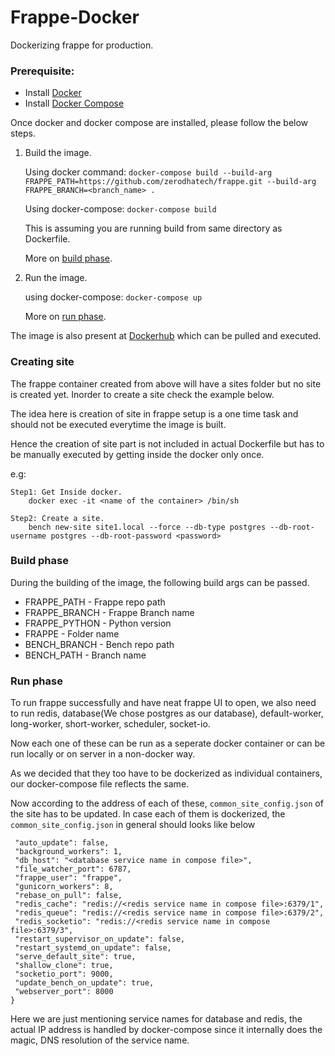 # Frappe-Docker

Dockerizing frappe for production.

### Prerequisite:

- Install [Docker](https://docs.docker.com/install/)
- Install [Docker Compose](https://docs.docker.com/compose/install/)

Once docker and docker compose are installed, please follow the below steps.

1. Build the image.

   Using docker command: `docker-compose build --build-arg FRAPPE_PATH=https://github.com/zerodhatech/frappe.git --build-arg FRAPPE_BRANCH=<branch_name> .`

   Using docker-compose: `docker-compose build`

   This is assuming you are running build from same directory as Dockerfile.

   More on [build phase](#build-phase).

2. Run the image.

   using docker-compose: `docker-compose up`

   More on [run phase](#run-phase).

The image is also present at [Dockerhub](https://hub.docker.com/r/shridh0r/python-ubuntu) which can be pulled and executed.

### Creating site

The frappe container created from above will have a sites folder but no site is created yet. Inorder to create a site check the example below.

The idea here is creation of site in frappe setup is a one time task and should not be executed everytime the image is built.

Hence the creation of site part is not included in actual Dockerfile but has to be manually executed by getting inside the docker only once.

e.g:

    Step1: Get Inside docker.
        docker exec -it <name of the container> /bin/sh

    Step2: Create a site.
        bench new-site site1.local --force --db-type postgres --db-root-username postgres --db-root-password <password>

### Build phase

During the building of the image, the following build args can be passed.

- FRAPPE_PATH - Frappe repo path
- FRAPPE_BRANCH - Frappe Branch name
- FRAPPE_PYTHON - Python version
- FRAPPE - Folder name
- BENCH_BRANCH - Bench repo path
- BENCH_PATH - Branch name

### Run phase

To run frappe successfully and have neat frappe UI to open, we also need to run redis, database(We chose postgres as our database), default-worker, long-worker, short-worker, scheduler, socket-io.

Now each one of these can be run as a seperate docker container or can be run locally or on server in a non-docker way.

As we decided that they too have to be dockerized as individual containers, our docker-compose file reflects the same.

Now according to the address of each of these, `common_site_config.json` of the site has to be updated. In case each of them is dockerized, the `common_site_config.json` in general should looks like below

```{
 "auto_update": false,
 "background_workers": 1,
 "db_host": "<database service name in compose file>",
 "file_watcher_port": 6787,
 "frappe_user": "frappe",
 "gunicorn_workers": 8,
 "rebase_on_pull": false,
 "redis_cache": "redis://<redis service name in compose file>:6379/1",
 "redis_queue": "redis://<redis service name in compose file>:6379/2",
 "redis_socketio": "redis://<redis service name in compose file>:6379/3",
 "restart_supervisor_on_update": false,
 "restart_systemd_on_update": false,
 "serve_default_site": true,
 "shallow_clone": true,
 "socketio_port": 9000,
 "update_bench_on_update": true,
 "webserver_port": 8000
}
```

Here we are just mentioning service names for database and redis, the actual IP address is handled by docker-compose since it internally does the magic, DNS resolution of the service name.
